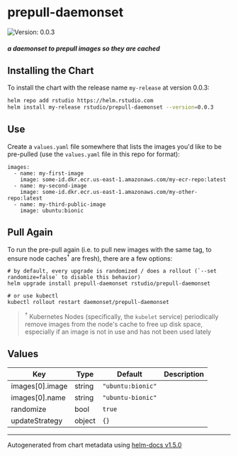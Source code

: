 # prepull-daemonset

![Version: 0.0.3](https://img.shields.io/badge/Version-0.0.3-informational?style=flat-square)

#### _a daemonset to prepull images so they are cached_

## Installing the Chart

To install the chart with the release name `my-release` at version 0.0.3:

```bash
helm repo add rstudio https://helm.rstudio.com
helm install my-release rstudio/prepull-daemonset --version=0.0.3
```

## Use

Create a `values.yaml` file somewhere that lists the images you'd like to be pre-pulled (use the `values.yaml` file in this repo for format):

```
images:
  - name: my-first-image
    image: some-id.dkr.ecr.us-east-1.amazonaws.com/my-ecr-repo:latest
  - name: my-second-image
    image: some-id.dkr.ecr.us-east-1.amazonaws.com/my-other-repo:latest
  - name: my-third-public-image
    image: ubuntu:bionic
```

## Pull Again

To run the pre-pull again (i.e. to pull new images with the same tag, to ensure node
caches<sup>†</sup> are fresh), there are a few options:

```
# by default, every upgrade is randomized / does a rollout (`--set randomize=false` to disable this behavior)
helm upgrade install prepull-daemonset rstudio/prepull-daemonset

# or use kubectl
kubectl rollout restart daemonset/prepull-daemonset
```

> <sup>†</sup> Kubernetes Nodes (specifically, the `kubelet` service) periodically remove images from
> the node's cache to free up disk space, especially if an image is not in use and has
> not been used lately

## Values

| Key | Type | Default | Description |
|-----|------|---------|-------------|
| images[0].image | string | `"ubuntu:bionic"` |  |
| images[0].name | string | `"ubuntu-bionic"` |  |
| randomize | bool | `true` |  |
| updateStrategy | object | `{}` |  |

----------------------------------------------
Autogenerated from chart metadata using [helm-docs v1.5.0](https://github.com/norwoodj/helm-docs/releases/v1.5.0)

